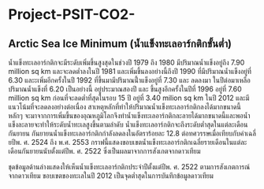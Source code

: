 # Project-PSIT-CO2-

Arctic Sea Ice Minimum (น้ำแข็งทะเลอาร์กติกขั้นต่ำ)
-----------------------

   น้ำแข็งทะเลอาร์กติกจะมีระดับเพิ่มขึ้นสูงสุดในช่วงปี 1979 ถึง 1980 มีปริมาณน้ำแข็งอยู่ถึง 7.90 million sq km และจะลดต่ำลงในปี 1981 และเพิ่มขึ้นลงอย่างนี้ถึงปี 1990 ที่มีปริมาณน้ำแข็งอยู่ที่ 6.30 และะเพิ่มอีกครั้งในปี 1992 ที่ขึ้นมามีปริมาณนี้ำแข็งอยู่ที่ 7.30 และ ลดลงมา ในปีต่อมาเหลือปริมาณน้ำแข็งที่ 6.20 เป็นอย่างนี้ อยู่ประมาณสองปี และ ขึ้นสูงอีกครั้งในปีที่ 1996 อยู่ที่ 7.60 million sq km ก่อนที่จะลดต่ำที่สุดในรอบ 15 ปี อยู่ที่ 3.40 milion sq km ในปี 2012 และมีแนวโน้มที่จะลดลงอย่างต่อเนื่อง สาเหตุหลักที่ทำให้ปริมาณน้ำแข็งทะเลอาร์กติกลงได้มากขนาดนี้ หลักๆ จะมาจากการเพิ่มขึ้นของอุณหภูมิโลกจึงทำน้ำแข็งทะเลอาร์กติกละลายได้มากขนาดนี้และพอน้ำแข็งละลายจะทำให้ระดับน้ำทะเลสูงขึ้นตามลำดับ น้ำแข็งทะเลอาร์กติกจะถึงระดับต่ำสุดในแต่ละเดือนกันยายน กันยายนน้ำแข็งทะเลอาร์กติกกำลังลดลงในอัตราร้อยละ 12.8 ต่อทศวรรษเมื่อเทียบกับค่าเฉลี่ยปีพ. ศ. 2524 ถึง พ.ศ. 2553 กราฟนี้แสดงขอบเขตน้ำแข็งทะเลอาร์กติกเฉลี่ยรายเดือนในแต่ละเดือนกันยายนนับตั้งแต่ปีพ. ศ. 2522 ซึ่งเป็นผลมาจากการสังเกตจากดาวเทียม

ชุดข้อมูลด้านล่างแสดงให้เห็นน้ำแข็งทะเลอาร์กติกประจำปีตั้งแต่ปีพ. ศ. 2522 ตามการสังเกตการณ์จากดาวเทียม ขอบเขตของทะเลในปี 2012 เป็นจุดต่ำสุดในการบันทึกข้อมูลดาวเทียม





